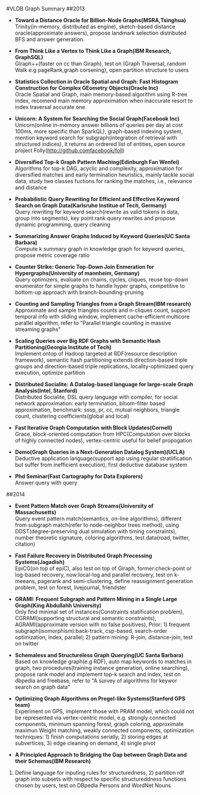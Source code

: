 #VLDB Graph Summary
##2013
- **Toward a Distance Oracle for Billion-Node Graphs(MSRA,Tsinghua)**  
Trinity(in-memory, distributed as engine), sketch-based distance oracle(approximate answers), propose landmark selection distributed BFS and answer generation.

- **From Think Like a Vertex to Think Like a Graph(IBM Research, GraphSQL)**  
Giraph++(faster on cc than Giraph), test on (Graph Traversal, random Walk e.g pageRank,graph corsening), open partition structure to users

- **Statistics Collection in Oracle Spatial and Graph: Fast Histogram Construction for Complex GEometry Objects(Oracle Inc)**  
Oracle Spatial and Graph, main memory-based algorithm using R-tree index, recomend main memory approximation when inaccurate resort to index traversal accurate one

- **Unicorn: A System for Searching the Social Graph(Facebook Inc)**  
Unicorn(online in-memory answer billions of queries per day at cost 100ms, more specific than SparkQL), graph-based indexing system, mention keyword search for subgraph(integration of retrieval with structured indices), it returns an ordrered list of entities, open source project Folly(http://github.comfacebook/foll)

- **Diversified Top-k Graph Pattern Maching(Edinburgh Fan Wenfei)**  
Algorithms for top-k DAG, acyclic and complexity, approximation for diversified matches and early termination heuristics, mainly tackle social data, study two classes fuctions for ranking the matches, i.e., relevance and distance

- **Probabilistic Query Rewriting for Efficient and Effective Keyword Search on Graph Data(Karlsruhe Institue of Tech, Germany)**  
Query rewriting for keyword search(rewrite as valid tokens in data, group into segments), key point:rank query rewrites and propose dynamic programming, query cleaning

- **Summarizing Answer Graphs Induced by Keyword Queries(UC Santa Barbara)**  
Compute k summary graph in knowledge graph for keyword queries, propose metric coverage ratio

- **Counter Strike: Generic Top-Down Join Enmeration for Hypergraphs(University of mannheim, Germany)**  
Query optimizers, evaluate on chains, cycles, cliques, reuse top-down enumerator for simple graphs to handle hyper graphs, competitive to bottom-up approach with branch-bounding-pruning

- **Counting and Sampling Triangles from a Graph Stream(IBM research)**  
Approximate and sample triangles counts and n-cliques count, support temporal info with sliding window, implement cache-efficient multicore parallel algorithm, refer to "Parallel triangle counting in massive streaming graphs"

- **Scaling Queries over Big RDF Graphs with Semantic Hash Partitioning(Georgia Institute of Tech)**  
Implement ontop of Hadoop targeted at RDF(resource description framework), semantic hash partitioning extends direction-based triple groups and direction-based triple replications, locality-optimizaed query execution, optimize partition

- **Distributed Socialite: A Datalog-based language for large-scale Graph Analysis(Intel, Stanford)**  
Distributed Socialite, DSL query language with compiler, for social network approximation: early termination, bloom-filter based approximation, benchmark: sssp, pr, cc, mutual neighbors, triangle count, clustering coefficients(global and local)

- **Fast Iterative Graph Computation with Block Updates(Cornell)**  
Grace, block-oriented computation from HPC(Computation over blocks of highly connected nodes), vertex-centric useful for belief propogation

- **Demo(Graph Queries in a Next-Generation Datalog System)(UCLA)**  
Deductive application language(support app using regular stratiification but suffer from inefficient execution), first deductive database system

- **Phd Seminar(Fast Cartography for Data Explorers)**  
Answer query with query

##2014
- **Event Pattern Match over Graph Streams(University of Massachusetts)**  
Query event pattern match(semantics, on-line algorithms), different from subgraph match(refer to node-neighbor trees method), using DDST(degree-preserving dual simulation with timing constraints), number theoretic signature, coloring algorithms, test data(road, twitter, citation)

- **Fast Failure Recovery in Distributed Graph Processing Systems(Jagadish)**  
EpiCG(on top of epiC), also test on top of Giraph, former:check-point or log-based recovery, now:local-log and parallel recovery, test on k-meeans, pagerank and semi-clustering, define reassignment generation problem, test on forest, livejournal, friendster

- **GRAMI: Frequent Subgraph and Pattern Mining in a Single Large Graph(King Abdullahh University)**  
Only find minimal set of instances(Constraints statification problem), CGRAMI(supporting structural and semantic constraints), AGRAMI(approximate version with no false positives), Prior: 1) frequent subgraph(isomorphism):back-track, csp-based, search-order optimization, index, parallel; 2) pattern mining: R-join, distance-join, test on twitter

- **Schemaless and Structureless Graph Querying(UC Santa Barbara)**  
Based on knowledge graph(e.g RDF), auto map keywords to matches in graph, two procedures(training instance generation, online searching), propose rank model and implement top-k search and index, test on dbpedia and freebase, refer to "A survey of algorithms for keywor search on graph data"

- **Optimizing Graph Algorithms on Pregel-like Systems(Stanford GPS team)**  
Experiment on GPS, implement those with PRAM model, which could not be represented via vertex-centric model, e.g. strongly connected components, minimum spanning forest, graph coloring, approximate maximun Weight matching, weakly connected components, optimization techniques: 1) finish computations serially, 2) storing edges at subvertices, 3) edge cleaning on demand, 4) single pivot

- **A Principled Approach to Bridging the Gap between Graph Data and their Schemas(IBM Research)**  
1) Define language for inputing rules for structuredness, 2) partition rdf graph into subsets with respect to specific structureddness functions chosen by users, test on DBpedia Persons and WordNet Nouns









